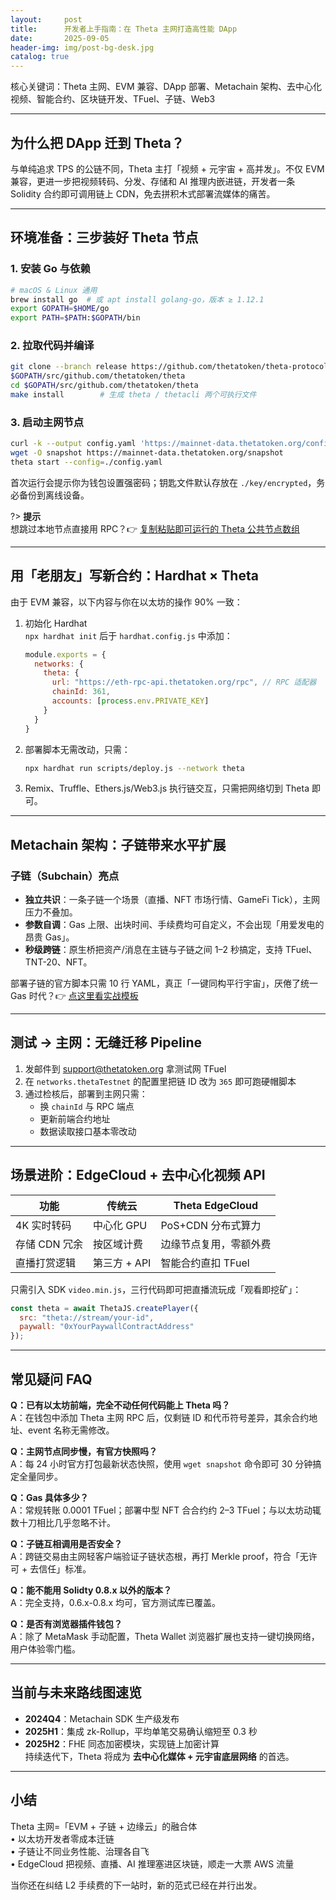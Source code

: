 ```yaml
---
layout:     post
title:      开发者上手指南：在 Theta 主网打造高性能 DApp
date:       2025-09-05
header-img: img/post-bg-desk.jpg
catalog: true
---
```


核心关键词：Theta 主网、EVM 兼容、DApp 部署、Metachain 架构、去中心化视频、智能合约、区块链开发、TFuel、子链、Web3

---

## 为什么把 DApp 迁到 Theta？  
与单纯追求 TPS 的公链不同，Theta 主打「视频 + 元宇宙 + 高并发」。不仅 EVM 兼容，更进一步把视频转码、分发、存储和 AI 推理内嵌进链，开发者一条 Solidity 合约即可调用链上 CDN，免去拼积木式部署流媒体的痛苦。

---

## 环境准备：三步装好 Theta 节点

### 1. 安装 Go 与依赖
```bash
# macOS & Linux 通用
brew install go  # 或 apt install golang-go，版本 ≥ 1.12.1
export GOPATH=$HOME/go
export PATH=$PATH:$GOPATH/bin
```

### 2. 拉取代码并编译
```bash
git clone --branch release https://github.com/thetatoken/theta-protocol-ledger \
$GOPATH/src/github.com/thetatoken/theta
cd $GOPATH/src/github.com/thetatoken/theta
make install        # 生成 theta / thetacli 两个可执行文件
```
### 3. 启动主网节点
```bash
curl -k --output config.yaml 'https://mainnet-data.thetatoken.org/config?is_guardian=true'
wget -O snapshot https://mainnet-data.thetatoken.org/snapshot
theta start --config=./config.yaml
```
首次运行会提示你为钱包设置强密码；钥匙文件默认存放在 `./key/encrypted`，务必备份到离线设备。

?> **提示**  
想跳过本地节点直接用 RPC？👉 [复制粘贴即可运行的 Theta 公共节点数组](https://okxdog.com/)  

---

## 用「老朋友」写新合约：Hardhat × Theta

由于 EVM 兼容，以下内容与你在以太坊的操作 90% 一致：

1. 初始化 Hardhat  
   `npx hardhat init` 后于 `hardhat.config.js` 中添加：
   ```js
   module.exports = {
     networks: {
       theta: {
         url: "https://eth-rpc-api.thetatoken.org/rpc", // RPC 适配器
         chainId: 361,
         accounts: [process.env.PRIVATE_KEY]
       }
     }
   }
   ```

2. 部署脚本无需改动，只需：
   ```bash
   npx hardhat run scripts/deploy.js --network theta
   ```

3. Remix、Truffle、Ethers.js/Web3.js 执行链交互，只需把网络切到 Theta 即可。

---

## Metachain 架构：子链带来水平扩展

### 子链（Subchain）亮点
- **独立共识**：一条子链一个场景（直播、NFT 市场行情、GameFi Tick），主网压力不叠加。
- **参数自调**：Gas 上限、出块时间、手续费均可自定义，不会出现「用爱发电的昂贵 Gas」。
- **秒级跨链**：原生桥把资产/消息在主链与子链之间 1–2 秒搞定，支持 TFuel、TNT-20、NFT。

部署子链的官方脚本只需 10 行 YAML，真正「一键同构平行宇宙」，厌倦了统一 Gas 时代？👉 [点这里看实战模板](https://okxdog.com/)  

---

## 测试 → 主网：无缝迁移 Pipeline

1. 发邮件到 support@thetatoken.org 拿测试网 TFuel  
2. 在 `networks.thetaTestnet` 的配置里把链 ID 改为 `365` 即可跑硬帽脚本  
3. 通过检核后，部署到主网只需：  
   - 换 `chainId` 与 RPC 端点  
   - 更新前端合约地址  
   - 数据读取接口基本零改动

---

## 场景进阶：EdgeCloud + 去中心化视频 API

| 功能              | 传统云      | Theta EdgeCloud |
|-----------------|-------------|-----------------|
| 4K 实时转码        | 中心化 GPU  | PoS+CDN 分布式算力 |
| 存储 CDN 冗余      | 按区域计费   | 边缘节点复用，零额外费 |
| 直播打赏逻辑       | 第三方 + API | 智能合约直扣 TFuel |

只需引入 SDK `video.min.js`，三行代码即可把直播流玩成「观看即挖矿」：

```js
const theta = await ThetaJS.createPlayer({
  src: "theta://stream/your-id",
  paywall: "0xYourPaywallContractAddress"
});
```

---

## 常见疑问 FAQ

**Q：已有以太坊前端，完全不动任何代码能上 Theta 吗？**  
A：在钱包中添加 Theta 主网 RPC 后，仅剩链 ID 和代币符号差异，其余合约地址、event 名称无需修改。

**Q：主网节点同步慢，有官方快照吗？**  
A：每 24 小时官方打包最新状态快照，使用 `wget snapshot` 命令即可 30 分钟搞定全量同步。

**Q：Gas 具体多少？**  
A：常规转账 0.0001 TFuel；部署中型 NFT 合合约约 2–3 TFuel；与以太坊动辄数十刀相比几乎忽略不计。

**Q：子链互相调用是否安全？**  
A：跨链交易由主网轻客户端验证子链状态根，再打 Merkle proof，符合「无许可 + 去信任」标准。

**Q：能不能用 Solidty 0.8.x 以外的版本？**  
A：完全支持，0.6.x-0.8.x 均可，官方测试库已覆盖。

**Q：是否有浏览器插件钱包？**  
A：除了 MetaMask 手动配置，Theta Wallet 浏览器扩展也支持一键切换网络，用户体验零门槛。

---

## 当前与未来路线图速览

- **2024Q4**：Metachain SDK 生产级发布  
- **2025H1**：集成 zk-Rollup，平均单笔交易确认缩短至 0.3 秒  
- **2025H2**：FHE 同态加密模块，实现链上加密计算  
持续迭代下，Theta 将成为 **去中心化媒体 + 元宇宙底层网络** 的首选。

---

## 小结

Theta 主网=「EVM + 子链 + 边缘云」的融合体  
• 以太坊开发者零成本迁链  
• 子链让不同业务性能、治理各自飞  
• EdgeCloud 把视频、直播、AI 推理塞进区块链，顺走一大票 AWS 流量  

当你还在纠结 L2 手续费的下一站时，新的范式已经在并行出发。